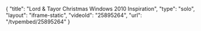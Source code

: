 {
    "title": "Lord & Tayor Christmas Windows 2010 Inspiration",
    "type": "solo",
    "layout": "iframe-static",
    "videoId": "25895264",
    "url": "\/tvpembed\/25895264"
}